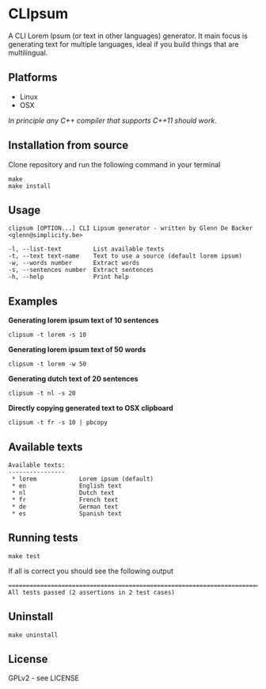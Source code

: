 # CLIpsum

A CLI Lorem Ipsum (or text in other languages) generator. It main focus is generating text for multiple languages, ideal if you build things that are multilingual.

## Platforms

* Linux
* OSX

*In principle any C++ compiler that supports C++11 should work.*

## Installation from source

Clone repository and run the following command in your terminal

```
make
make install
```

## Usage

```
clipsum [OPTION...] CLI Lipsum generator - written by Glenn De Backer <glenn@simplicity.be>

-l, --list-text         List available texts
-t, --text text-name    Text to use a source (default lorem ipsum)
-w, --words number      Extract words
-s, --sentences number  Extract sentences
-h, --help              Print help
```

## Examples

**Generating lorem ipsum text of 10 sentences**

```
clipsum -t lorem -s 10
```

**Generating lorem ipsum text of 50 words**

```
clipsum -t lorem -w 50
```

**Generating dutch text of 20 sentences**

```
clipsum -t nl -s 20
```

**Directly copying generated text to OSX clipboard**

```
clipsum -t fr -s 10 | pbcopy
```

## Available texts

```
Available texts:
----------------
 * lorem            Lorem ipsum (default)
 * en               English text
 * nl               Dutch text
 * fr               French text
 * de               German text
 * es               Spanish text
```

## Running tests

```
make test
```

If all is correct you should see the following output

```
===============================================================================
All tests passed (2 assertions in 2 test cases)
```

## Uninstall

```
make uninstall
```

## License

GPLv2 - see LICENSE
